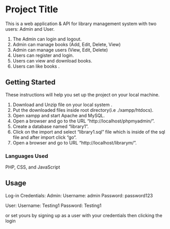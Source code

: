 # Project Title

This is a web application & API for library management system with two users: Admin and User. 
1. The Admin can  login and logout.
2. Admin can manage books (Add, Edit, Delete, View) 
3. Admin can manage users (View, Edit, Delete) 
4. Users can register and login. 
5. Users can view and download books. 
6. Users can like books . 

## Getting Started

These instructions will help you set up the project on your local machine.

1. Download and Unzip file on your local system .
2. Put the downloaded files inside root directory(i.e ./xampp/htdocs).
3. Open xampp and start Apache and MySQL.
4. Open a browser and go to the URL “http://localhost/phpmyadmin/”.
5. Create a database named “library1”.
6. Click on  the  import  and select “library1.sql” file which is inside of the sql file and after import click “go“.
7. Open a browser and go to URL “http://localhost/librarym/”.

### Languages Used

PHP, CSS, and JavaScript


## Usage

Log-in Credentials:
Admin:
Username: admin
Password: password123

User:
Username: Testing1
Password: Testing1

or set yours by signing up as a user with your credentials then clicking the login 



